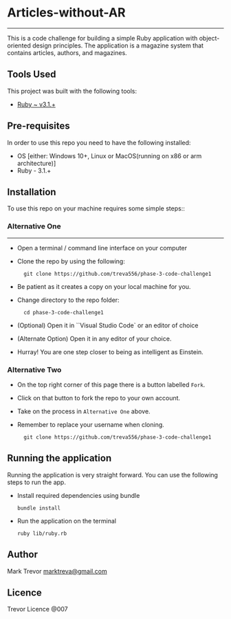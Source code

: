 # Articles-without-AR
--------------------------------
This is a code challenge for building a simple Ruby application with object-oriented design principles. The application is a magazine system that contains articles, authors, and magazines.

## Tools Used
This project was built with the following tools:

- [Ruby ~ v3.1.+](https://www.ruby-lang.org/en/)

## Pre-requisites
In order to use this repo you need to have the following installed:

- OS [either: Windows 10+, Linux or MacOS(running on x86 or arm architecture)]
- Ruby - 3.1.+

## Installation

To use this repo on your machine requires some simple steps::

### Alternative One
-------------
- Open a terminal / command line interface on your computer
- Clone the repo by using the following:

        git clone https://github.com/treva556/phase-3-code-challenge1

- Be patient as it creates a copy on your local machine for you.
- Change directory to the repo folder:

        cd phase-3-code-challenge1

- (Optional) Open it in ``Visual Studio Code` or an editor of choice


- (Alternate Option) Open it in any editor of your choice.
- Hurray! You are one step closer to being as intelligent as Einstein.

### Alternative Two

- On the top right corner of this page there is a button labelled ``Fork``.
- Click on that button to fork the repo to your own account.
- Take on the process in ``Alternative One`` above.
- Remember to replace your username when cloning.

        git clone https://github.com/treva556/phase-3-code-challenge1


## Running the application

Running the application is very straight forward. You can use the following steps to run the app.

- Install required dependencies using bundle

      bundle install

- Run the application on the terminal

      ruby lib/ruby.rb

## Author
Mark Trevor marktreva@gmail.com

## Licence
Trevor Licence @007